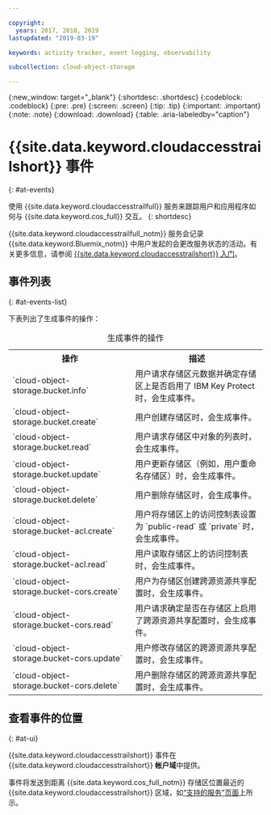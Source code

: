 ```yaml
---

copyright:
  years: 2017, 2018, 2019
lastupdated: "2019-03-19"

keywords: activity tracker, event logging, observability

subcollection: cloud-object-storage

---
```

{:new_window: target="_blank"}
{:shortdesc: .shortdesc}
{:codeblock: .codeblock}
{:pre: .pre}
{:screen: .screen}
{:tip: .tip}
{:important: .important}
{:note: .note}
{:download: .download} 
{:table: .aria-labeledby="caption"}


# {{site.data.keyword.cloudaccesstrailshort}} 事件
{: #at-events}

使用 {{site.data.keyword.cloudaccesstrailfull}} 服务来跟踪用户和应用程序如何与 {{site.data.keyword.cos_full}} 交互。
{: shortdesc}

{{site.data.keyword.cloudaccesstrailfull_notm}} 服务会记录 {{site.data.keyword.Bluemix_notm}} 中用户发起的会更改服务状态的活动。有关更多信息，请参阅 [{{site.data.keyword.cloudaccesstrailshort}} 入门](/docs/services/cloud-activity-tracker?topic=cloud-activity-tracker-getting-started)。



## 事件列表
{: #at-events-list}

下表列出了生成事件的操作：

<table>
  <caption>生成事件的操作</caption>
  <tr>
    <th>操作</th>
	  <th>描述</th>
  </tr>
  <tr>
    <td>`cloud-object-storage.bucket.info`</td>
	  <td>用户请求存储区元数据并确定存储区上是否启用了 IBM Key Protect 时，会生成事件。</td>
  </tr>
  <tr>
    <td>`cloud-object-storage.bucket.create`</td>
	  <td>用户创建存储区时，会生成事件。</td>
  </tr>
  <tr>
    <td>`cloud-object-storage.bucket.read`</td>
	  <td>用户请求存储区中对象的列表时，会生成事件。</td>
  </tr>
  <tr>
    <td>`cloud-object-storage.bucket.update`</td>
	  <td>用户更新存储区（例如，用户重命名存储区）时，会生成事件。</td>
  </tr>
  <tr>
    <td>`cloud-object-storage.bucket.delete`</td>
	  <td>用户删除存储区时，会生成事件。</td>
  </tr>
  <tr>
    <td>`cloud-object-storage.bucket-acl.create`</td>
	  <td>用户将存储区上的访问控制表设置为 `public-read` 或 `private` 时，会生成事件。</td>
  </tr>
  <tr>
    <td>`cloud-object-storage.bucket-acl.read`</td>
	  <td>用户读取存储区上的访问控制表时，会生成事件。</td>
  </tr>
  <tr>
    <td>`cloud-object-storage.bucket-cors.create`</td>
	  <td>用户为存储区创建跨源资源共享配置时，会生成事件。</td>
  </tr>
  <tr>
    <td>`cloud-object-storage.bucket-cors.read`</td>
	  <td>用户请求确定是否在存储区上启用了跨源资源共享配置时，会生成事件。</td>
  </tr>
  <tr>
    <td>`cloud-object-storage.bucket-cors.update`</td>
	  <td>用户修改存储区的跨源资源共享配置时，会生成事件。</td>
  </tr>
  <tr>
    <td>`cloud-object-storage.bucket-cors.delete`</td>
	  <td>用户删除存储区的跨源资源共享配置时，会生成事件。</td>
  </tr>
</table>



## 查看事件的位置
{: #at-ui}

{{site.data.keyword.cloudaccesstrailshort}} 事件在 {{site.data.keyword.cloudaccesstrailshort}} **帐户域**中提供。

事件将发送到距离 {{site.data.keyword.cos_full_notm}} 存储区位置最近的 {{site.data.keyword.cloudaccesstrailshort}} 区域，如[“支持的服务”页面](/docs/services/cloud-object-storage/basics?topic=cloud-object-storage-service-availability#integrated-service-availability)上所示。
